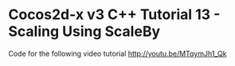 Cocos2d-x v3 C++ Tutorial 13 - Scaling Using ScaleBy
====================================================

Code for the following video tutorial http://youtu.be/MTqymJh1_Qk
